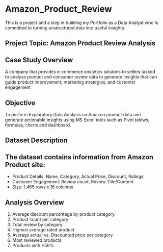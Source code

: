 # Amazon_Product_Review
This is a project and a step in building my Portfolio as a Data Analyst who is committed to turning unstructured data into useful insights.

## Project Topic: Amazon Product Review Analysis

##  Case Study Overview
A company that provides e-commerce analytics solutons to sellers tasked to analyze product and consumer review data to generate insights that can guide product improvement, marketing strategies, and customer engagement

## Objective
To perform Exploratory Data Analysis on Amazon product data and generate actionable insights using MS Excel tools such as Pivot tablws, formulas, charts and dashboard.

## Dataset Description
## The dataset contains information from Amazon Product site:
   - Product Details: Name, Category, Actual Price, Discount, Ratings
   - Customer Engagement: Review count, Review Title/Content
   - Size: 1,465 rows x 16 columns

## Analysis Overview
1. Average discount percentage by product category
2. Product count per category
3. Total review by category
4.  Highest average rated product
5.  Average actual vs. Discounted price per category
6.  Most reviewed products
7.  Products with >50%

